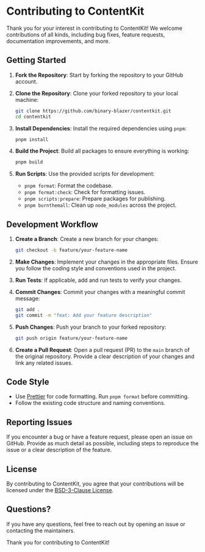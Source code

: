 # Contributing to ContentKit

Thank you for your interest in contributing to ContentKit! We welcome contributions of all kinds, including bug fixes, feature requests, documentation improvements, and more.

## Getting Started

1. **Fork the Repository**: Start by forking the repository to your GitHub account.

2. **Clone the Repository**: Clone your forked repository to your local machine:

   ```bash
   git clone https://github.com/binary-blazer/contentkit.git
   cd contentkit
   ```

3. **Install Dependencies**: Install the required dependencies using `pnpm`:

   ```bash
   pnpm install
   ```

4. **Build the Project**: Build all packages to ensure everything is working:

   ```bash
   pnpm build
   ```

5. **Run Scripts**: Use the provided scripts for development:
   - `pnpm format`: Format the codebase.
   - `pnpm format:check`: Check for formatting issues.
   - `pnpm scripts:prepare`: Prepare packages for publishing.
   - `pnpm burnthemall`: Clean up `node_modules` across the project.

## Development Workflow

1. **Create a Branch**: Create a new branch for your changes:

   ```bash
   git checkout -b feature/your-feature-name
   ```

2. **Make Changes**: Implement your changes in the appropriate files. Ensure you follow the coding style and conventions used in the project.

3. **Run Tests**: If applicable, add and run tests to verify your changes.

4. **Commit Changes**: Commit your changes with a meaningful commit message:

   ```bash
   git add .
   git commit -m "feat: Add your feature description"
   ```

5. **Push Changes**: Push your branch to your forked repository:

   ```bash
   git push origin feature/your-feature-name
   ```

6. **Create a Pull Request**: Open a pull request (PR) to the `main` branch of the original repository. Provide a clear description of your changes and link any related issues.

## Code Style

- Use [Prettier](https://prettier.io/) for code formatting. Run `pnpm format` before committing.
- Follow the existing code structure and naming conventions.

## Reporting Issues

If you encounter a bug or have a feature request, please open an issue on GitHub. Provide as much detail as possible, including steps to reproduce the issue or a clear description of the feature.

## License

By contributing to ContentKit, you agree that your contributions will be licensed under the [BSD-3-Clause License](./LICENSE).

## Questions?

If you have any questions, feel free to reach out by opening an issue or contacting the maintainers.

Thank you for contributing to ContentKit!
